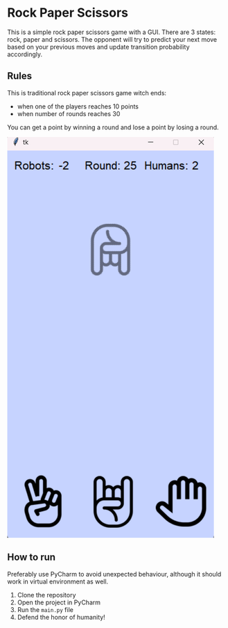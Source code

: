 # Rock Paper Scissors

This is a simple rock paper scissors game with a GUI.
There are 3 states: rock, paper and scissors. 
The opponent will try to predict your next move based on your previous moves and 
update transition probability accordingly.

## Rules
This is traditional rock paper scissors game witch ends:
- when one of the players reaches 10 points
- when number of rounds reaches 30

You can get a point by winning a round and lose a point by losing a round.

![img.png](data/img.png)

## How to run
Preferably use PyCharm to avoid unexpected behaviour, although it should work in virtual environment as well.

1. Clone the repository
2. Open the project in PyCharm
3. Run the `main.py` file
4. Defend the honor of humanity!